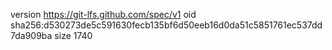version https://git-lfs.github.com/spec/v1
oid sha256:d530273de5c591630fecb135bf6d50eeb16d0da51c5851761ec537dd7da909ba
size 1740
